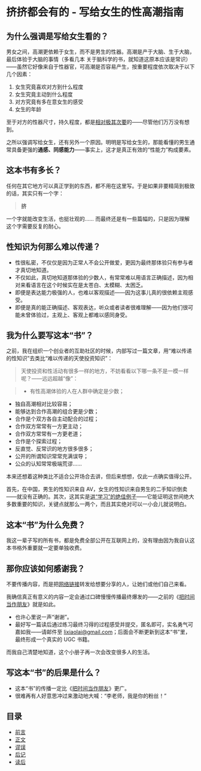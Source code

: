 # 挤挤都会有的 - 写给女生的性高潮指南

## 为什么强调是写给女生看的？

男女之间，高潮更依赖于女生，而不是男生的性器。高潮是产于大脑、生于大脑，最后体验于大脑的事情（多看几本 关于脑科学的书，就知道这原本应该是常识）——虽然它好像来自于性器官，可高潮是否容易产生，按重要程度依次取决于以下几个因素：

1. 女生究竟喜欢对方到什么程度
2. 女生究竟主动到什么程度
3. 对方究竟有多在意女生的感受
4. 女生的年龄

至于对方的性器尺寸，持久程度，都是[相对极其次要](myths.md)的——尽管他们万万没有想到。

之所以强调写给女生，还有另外一个原因。明明是写给女生的，那能看懂的男生通常具备更强的**通感、同感能力**——事实上，这才是真正有效的“性能力”构成要素。

## 这本书有多长？

任何在其它地方可以真正学到的东西，都不用在这里写。于是如果非要精简到极致的话，其实只有一个字：

> **挤**

一个字就能改变生活，也挺壮观的…… 而最终还是有一些篇幅的，只是因为理解这个字需要反复的耐心。

## 性知识为何那么难以传递？

* 性很私密，不仅仅是因为正常人不会公开做爱，更因为最终那体验只有参与者才真切地知道。
* 不仅如此，真切地知道那体验的少数人，有常常难以用语言正确描述，因为相对来看语言在这个时候实在是太苍白、太模糊、太困乏。
* 即便是表达能力极强的人，也难以客观描述——因为这事儿真的很依赖主观感受。
* 即便是真的能正确描述、客观表达，听众或者读者很难理解——因为他们很可能未曾体验过，主观上、客观上都难以感同身受。

## 我为什么要写这本“书”？

之前，我在组织一个创业者的互助社区的时候，内部写过一篇文章，用“难以传递的性知识”去类比“难以传递的天使投资知识”：

> 天使投资和性活动有很多一样的地方，不妨看看以下哪一条不是一模一样呢？——远远超越“像”：

> * 有性高潮体验的人在人群中确定是少数；
* 独自高潮相对比较容易；
* 能够达到合作高潮的组合更是少数；
* 合作是个双方各自主动配合的过程；
* 合作双方常常有一方更主动；
* 合作双方常常有一方更老道；
* 合作是个探索过程；
* 反直觉、反常识的地方很多很多；
* 公开的所谓知识常常充满误导；
* 公众的认知常常极端荒谬……

本来还想着这种类比不适合公开场合去讲，但后来想想，仅此一点确实值得公开。

首先，在中国，男生的性知识来自 AV，女生的性知识来自男生的二手知识倒卖——就没有正确的。其次，这其实是[讲“学习”的绝佳例子](more.md)——它能证明这世间绝大多数重要的知识，关键点就那么一两个，而且其实绝对可以一小会儿就说明白。

## 这本“书”为什么免费？

我这一辈子写的所有书，都是免费全部公开在互联网上的，没有理由因为我自认这本书格外重要就一定要单独收费。

## 那你应该如何感谢我？

不要传播内容，而是把[网络链接](https://github.com/xiaolai/jjdhyd)转发给想要分享的人，让她们或他们自己来看。

我确信真正有意义的内容一定会通过口碑慢慢传播最终爆发的——之前的《[把时间当作朋友](https://github.com/xiaolai/times-as-a-friend)》就是如此。

* 也许心里说一声“谢谢”。
* 最好写一篇读后通过练习最终习得的过程感受并提交，匿名即可，实名勇气可嘉如我——请邮件至 lixiaolai@gmail.com；后面会不断更新到这本“书”里，最终形成一个真实的 UGC 书籍。

而我自己清楚地知道，这个小册子再一次会改变很多人的生活。

## 写这本“书”的后果是什么？

* 这本“书”的传播一定比《[把时间当作朋友](https://github.com/xiaolai/times-as-a-friend)》更广。
* 很难再有人好意思冲过来激动地大喊：“李老师，我是你的粉丝！”

##  目录

* [前言](README.md)
* [正文](ji.md)
* [谬误](myths.md)
* [后记](more.md)
* [读后](from-readers.md)

